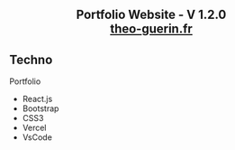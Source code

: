 <h2 align="center">
  Portfolio Website - V 1.2.0<br/>
  <a href="https://theo-guerin.fr/" target="_blank">theo-guerin.fr</a>
</h2>


## Techno

Portfolio

- React.js
- Bootstrap
- CSS3
- Vercel
- VsCode

